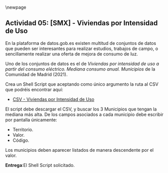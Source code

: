 \newpage
## Actividad 05: [SMX] - Viviendas por Intensidad de Uso

En la plataforma de datos.gob.es existen multitud de conjuntos de datos que pueden ser 
interesantes para realizar estudios, trabajos de campo, o sencillamente realizar una oferta
de mejora de consumo de luz.

Uno de los conjuntos de datos es el de *Viviendas por intensidad de uso a partir del consumo eléctrico.*
 *Mediana consumo anual. Municipios* de la Comunidad de Madrid (2021). 
 
Crea un Shell Script que aceptando como único argumento la ruta al CSV que podréis encontrar aquí:

- [ CSV - Viviendas por Intensidad de Uso](https://datos.gob.es/es/catalogo/a13002908-viviendas-por-intensidad-de-uso-a-partir-del-consumo-electrico-mediana-consumo-anual4)

El script debe descargar el CSV, y buscar los 3 Municipios que tengan la mediana más alta.
De los campos asociados a cada municipio debe escribir por pantalla únicamente:

 - Territorio.
 - Valor.
 - Código.
 
Los municipios deben aparecer listados de manera descendente por el valor.

**Entrega**:El Shell Script solicitado.
